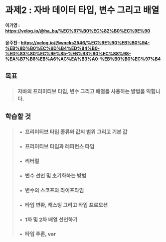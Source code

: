 # 과제2 : 자바 데이터 타입, 변수 그리고 배열

#### 이기영 : https://velog.io/@ha_bu/%EC%97%B0%EC%82%B0%EC%9E%90

#### 윤주찬 : https://velog.io/@wncks2546/%EC%9E%90%EB%B0%94-%EB%8D%B0%EC%9D%B4%ED%84%B0-%ED%83%80%EC%9E%85-%EB%B3%80%EC%88%98-%EA%B7%B8%EB%A6%AC%EA%B3%A0-%EB%B0%B0%EC%97%B4


## 목표
> ### 자바의 프리미티브 타입, 변수 그리고 배열을 사용하는 방법을 익힙니다.

## 학습할 것
> - ### 프리미티브 타입 종류와 값의 범위 그리고 기본 값
> 
> - ### 프리미티브 타입과 레퍼런스 타입
> 
> - ### 리터럴
> 
> - ### 변수 선언 및 초기화하는 방법
> 
> - ### 변수의 스코프와 라이프타임
> 
> - ### 타입 변환, 캐스팅 그리고 타입 프로모션
> 
> - ### 1차 및 2차 배열 선언하기
> 
> - ### 타입 추론, var
